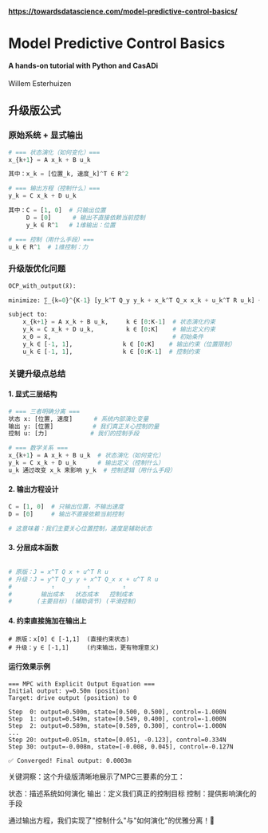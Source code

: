 
#### https://towardsdatascience.com/model-predictive-control-basics/
# Model Predictive Control Basics
#### A hands-on tutorial with Python and CasADi
Willem Esterhuizen

## 升级版公式

### 原始系统 + 显式输出
```python
# === 状态演化（如何变化）===
x_{k+1} = A x_k + B u_k

其中：x_k = [位置_k, 速度_k]^T ∈ R^2

# === 输出方程（控制什么）===  
y_k = C x_k + D u_k

其中：C = [1, 0]  # 只输出位置
     D = [0]      # 输出不直接依赖当前控制
     y_k ∈ R^1   # 1维输出：位置

# === 控制（用什么手段）===
u_k ∈ R^1  # 1维控制：力

```

### 升级版优化问题
```python
OCP_with_output(x̄):

minimize: ∑_{k=0}^{K-1} [y_k^T Q_y y_k + x_k^T Q_x x_k + u_k^T R u_k] + y_K^T Q_{yK} y_K

subject to:
    x_{k+1} = A x_k + B u_k,     k ∈ [0:K-1]  # 状态演化约束
    y_k = C x_k + D u_k,         k ∈ [0:K]    # 输出定义约束  
    x_0 = x̄,                                  # 初始条件
    y_k ∈ [-1, 1],              k ∈ [0:K]    # 输出约束（位置限制）
    u_k ∈ [-1, 1],              k ∈ [0:K-1]  # 控制约束
```

### 关键升级点总结

#### 1. 显式三层结构

```python
# === 三者明确分离 ===
状态 x: [位置, 速度]      # 系统内部演化变量
输出 y: [位置]           # 我们真正关心控制的量  
控制 u: [力]            # 我们的控制手段

# === 数学关系 ===
x_{k+1} = A x_k + B u_k  # 状态演化（如何变化）
y_k = C x_k + D u_k      # 输出定义（控制什么）  
u_k 通过改变 x_k 来影响 y_k  # 控制逻辑（用什么手段）

```

#### 2. 输出方程设计
```python
C = [1, 0]  # 只输出位置，不输出速度
D = [0]     # 输出不直接依赖当前控制

# 这意味着：我们主要关心位置控制，速度是辅助状态

```

#### 3. 分层成本函数
```python

# 原版：J = x^T Q x + u^T R u
# 升级：J = y^T Q_y y + x^T Q_x x + u^T R u
#           ↑         ↑         ↑
#        输出成本   状态成本   控制成本
#       (主要目标) (辅助调节) (平滑控制)
```

#### 4. 约束直接施加在输出上
```
# 原版：x[0] ∈ [-1,1]  (直接约束状态)
# 升级：y ∈ [-1,1]     (约束输出，更有物理意义)

```

####  运行效果示例
```
=== MPC with Explicit Output Equation ===
Initial output: y=0.50m (position)
Target: drive output (position) to 0

Step  0: output=0.500m, state=[0.500, 0.500], control=-1.000N
Step  1: output=0.549m, state=[0.549, 0.400], control=-1.000N  
Step  2: output=0.589m, state=[0.589, 0.300], control=-1.000N
...
Step 20: output=0.051m, state=[0.051, -0.123], control=0.334N
Step 30: output=-0.008m, state=[-0.008, 0.045], control=-0.127N

✅ Converged! Final output: 0.0003m
```
关键洞察：这个升级版清晰地展示了MPC三要素的分工：

状态：描述系统如何演化
输出：定义我们真正的控制目标
控制：提供影响演化的手段

通过输出方程，我们实现了"控制什么"与"如何演化"的优雅分离！🎯